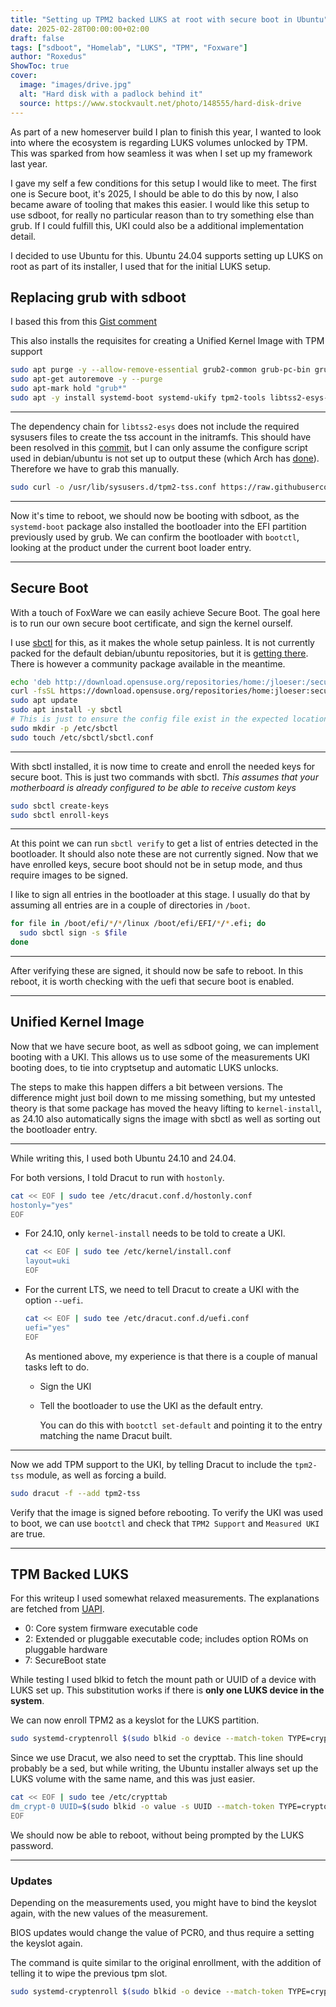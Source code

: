 ```yaml
---
title: "Setting up TPM2 backed LUKS at root with secure boot in Ubuntu"
date: 2025-02-28T00:00:00+02:00
draft: false
tags: ["sdboot", "Homelab", "LUKS", "TPM", "Foxware"]
author: "Roxedus"
ShowToc: true
cover:
  image: "images/drive.jpg"
  alt: "Hard disk with a padlock behind it"
  source: https://www.stockvault.net/photo/148555/hard-disk-drive
---
```


As part of a new homeserver build I plan to finish this year, I wanted to look into where the ecosystem is regarding LUKS volumes unlocked by TPM. This was sparked from how seamless it was when I set up my framework last year.

I gave my self a few conditions for this setup I would like to meet.
The first one is Secure boot, it's 2025, I should be able to do this by now, I also became aware of tooling that makes this easier.
I would like this setup to use sdboot, for really no particular reason than to try something else than grub. If I could fulfill this, UKI could also be a additional implementation detail.

I decided to use Ubuntu for this. Ubuntu 24.04 supports setting up LUKS on root as part of its installer, I used that for the initial LUKS setup.

## Replacing grub with sdboot

I based this from this [Gist comment](https://gist.github.com/gdamjan/ccdcda2c91119406a0f8d22f8b8f2c4a?permalink_comment_id=5210824#gistcomment-5210824)

This also installs the requisites for creating a Unified Kernel Image with TPM support

```sh
sudo apt purge -y --allow-remove-essential grub2-common grub-pc-bin grub-pc grub-gfxpayload-lists grub-efi-amd64-bin grub-efi-amd64-signed grub-common os-prober shim-signed libfreetype6
sudo apt-get autoremove -y --purge
sudo apt-mark hold "grub*"
sudo apt -y install systemd-boot systemd-ukify tpm2-tools libtss2-esys-3.0.2-0 libtss2-rc0t64 dracut
```

---

The dependency chain for `libtss2-esys` does not include the required sysusers files to create the tss account in the initramfs. This should have been resolved in this [commit](https://github.com/tpm2-software/tpm2-tss/pull/1582), but I can only assume the configure script used in debian/ubuntu is not set up to output these (which Arch has [done](https://gitlab.archlinux.org/archlinux/packaging/packages/tpm2-tss/-/blob/4.0.1-1/PKGBUILD?ref_type=tags#L38)). Therefore we have to grab this manually.

```sh
sudo curl -o /usr/lib/sysusers.d/tpm2-tss.conf https://raw.githubusercontent.com/tpm2-software/tpm2-tss/refs/heads/master/dist/sysusers.d/tpm2-tss.conf
```

---

Now it's time to reboot, we should now be booting with sdboot, as the `systemd-boot` package also installed the bootloader into the EFI partition previously used by grub. We can confirm the bootloader with `bootctl`, looking at the product under the current boot loader entry.

---

## Secure Boot

With a touch of FoxWare we can easily achieve Secure Boot. The goal here is to run our own secure boot certificate, and sign the kernel ourself.

I use [sbctl](https://github.com/Foxboron/sbctl) for this, as it makes the whole setup painless. It is not currently packed for the default debian/ubuntu repositories, but it is [getting there](https://bugs.debian.org/cgi-bin/bugreport.cgi?bug=1030845). There is however a community package available in the meantime.

```sh
echo 'deb http://download.opensuse.org/repositories/home:/jloeser:/secureboot/xUbuntu_24.04/ /' | sudo tee /etc/apt/sources.list.d/home:jloeser:secureboot.list
curl -fsSL https://download.opensuse.org/repositories/home:jloeser:secureboot/xUbuntu_24.04/Release.key | gpg --dearmor | sudo tee /etc/apt/trusted.gpg.d/home_jloeser_secureboot.gpg > /dev/null
sudo apt update
sudo apt install -y sbctl
# This is just to ensure the config file exist in the expected location
sudo mkdir -p /etc/sbctl
sudo touch /etc/sbctl/sbctl.conf
```

---

With sbctl installed, it is now time to create and enroll the needed keys for secure boot. This is just two commands with sbctl. *This assumes that your motherboard is already configured to be able to receive custom keys*

```sh
sudo sbctl create-keys
sudo sbctl enroll-keys
```

---

At this point we can run `sbctl verify` to get a list of entries detected in the bootloader. It should also note these are not currently signed. Now that we have enrolled keys, secure boot should not be in setup mode, and thus require images to be signed.

I like to sign all entries in the bootloader at this stage. I usually do that by assuming all entries are in a couple of directories in `/boot`.

```sh
for file in /boot/efi/*/*/linux /boot/efi/EFI/*/*.efi; do
  sudo sbctl sign -s $file
done
```

---

After verifying these are signed, it should now be safe to reboot. In this reboot, it is worth checking with the uefi that secure boot is enabled.

---

## Unified Kernel Image

Now that we have secure boot, as well as sdboot going, we can implement booting with a UKI. This allows us to use some of the measurements UKI booting does, to tie into cryptsetup and automatic LUKS unlocks.

The steps to make this happen differs a bit between versions. The difference might just boil down to me missing something, but my untested theory is that some package has moved the heavy lifting to `kernel-install`, as 24.10 also automatically signs the image with sbctl as well as sorting out the bootloader entry.

---

While writing this, I used both Ubuntu 24.10 and 24.04.

For both versions, I told Dracut to run with `hostonly`.

```sh
cat << EOF | sudo tee /etc/dracut.conf.d/hostonly.conf
hostonly="yes"
EOF
```

- For 24.10, only `kernel-install` needs to be told to create a UKI.

  ```sh
  cat << EOF | sudo tee /etc/kernel/install.conf
  layout=uki
  EOF
  ```

- For the current LTS, we need to tell Dracut to create a UKI with the option `--uefi`.

  ```sh
  cat << EOF | sudo tee /etc/dracut.conf.d/uefi.conf
  uefi="yes"
  EOF
  ```

  As mentioned above, my experience is that there is a couple of manual tasks left to do.

  - Sign the UKI
  - Tell the bootloader to use the UKI as the default entry.

    You can do this with `bootctl set-default` and pointing it to the entry matching the name Dracut built.

---

Now we add TPM support to the UKI, by telling Dracut to include the `tpm2-tss` module, as well as forcing a build.

```sh
sudo dracut -f --add tpm2-tss
```

Verify that the image is signed before rebooting.
To verify the UKI was used to boot, we can use `bootctl` and check that `TPM2 Support` and `Measured UKI` are true.

---

## TPM Backed LUKS

For this writeup I used somewhat relaxed measurements. The explanations are fetched from [UAPI](https://uapi-group.org/specifications/specs/linux_tpm_pcr_registry/).

- 0: Core system firmware executable code
- 2: Extended or pluggable executable code; includes option ROMs on pluggable hardware
- 7: SecureBoot state

While testing I used blkid to fetch the mount path or UUID of a device with LUKS set up. This substitution works if there is __only one LUKS device in the system__.

We can now enroll TPM2 as a keyslot for the LUKS partition.

```sh
sudo systemd-cryptenroll $(sudo blkid -o device --match-token TYPE=crypto_LUKS) --tpm2-device=auto --tpm2-pcrs=0,2,7
```

Since we use Dracut, we also need to set the crypttab. This line should probably be a sed, but while writing, the Ubuntu installer always set up the LUKS volume with the same name, and this was just easier.

```sh
cat << EOF | sudo tee /etc/crypttab
dm_crypt-0 UUID=$(sudo blkid -o value -s UUID --match-token TYPE=crypto_LUKS) none tpm2-device=auto,luks,tpm2-pcrs=0+2+7
EOF
```

We should now be able to reboot, without being prompted by the LUKS password.

---

### Updates

Depending on the measurements used, you might have to bind the keyslot again, with the new values of the measurement.

BIOS updates would change the value of PCR0, and thus require a setting the keyslot again.

The command is quite similar to the original enrollment, with the addition of telling it to wipe the previous tpm slot.

```sh
sudo systemd-cryptenroll $(sudo blkid -o device --match-token TYPE=crypto_LUKS) --tpm2-device=auto --tpm2-pcrs=0,2,7 --wipe-slot=tpm2
```
